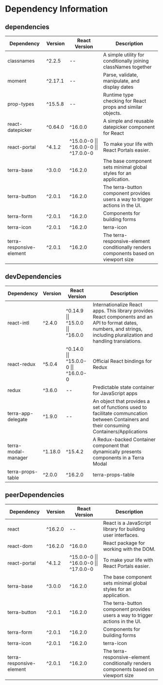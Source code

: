 # Dependency Information

## dependencies
| Dependency | Version | React Version | Description |
|-|-|-|-|
| classnames | ^2.2.5 | -- | A simple utility for conditionally joining classNames together |
| moment | ^2.17.1 | -- | Parse, validate, manipulate, and display dates |
| prop-types | ^15.5.8 | -- | Runtime type checking for React props and similar objects. |
| react-datepicker | ^0.64.0 | ^16.0.0 | A simple and reusable datepicker component for React |
| react-portal | ^4.1.2 | ^15.0.0-0 \|\| ^16.0.0-0 \|\| ^17.0.0-0 | To make your life with React Portals easier. |
| terra-base | ^3.0.0 | ^16.2.0 | The base component sets minimal global styles for an application. |
| terra-button | ^2.0.1 | ^16.2.0 | The terra-button component provides users a way to trigger actions in the UI. |
| terra-form | ^2.0.1 | ^16.2.0 | Components for building forms |
| terra-icon | ^2.0.1 | ^16.2.0 | terra-icon |
| terra-responsive-element | ^2.0.1 | ^16.2.0 | The terra-responsive-element conditionally renders components based on viewport size |

## devDependencies
| Dependency | Version | React Version | Description |
|-|-|-|-|
| react-intl | ^2.4.0 | ^0.14.9 \|\| ^15.0.0 \|\| ^16.0.0 | Internationalize React apps. This library provides React components and an API to format dates, numbers, and strings, including pluralization and handling translations. |
| react-redux | ^5.0.4 | ^0.14.0 \|\| ^15.0.0-0 \|\| ^16.0.0-0 | Official React bindings for Redux |
| redux | ^3.6.0 | -- | Predictable state container for JavaScript apps |
| terra-app-delegate | ^1.9.0 | -- | An object that provides a set of functions used to facilitate communcation between Containers and their consuming Containers/Applications |
| terra-modal-manager | ^1.18.0 | ^15.4.2 | A Redux-backed Container component that dynamically presents components in a Terra Modal |
| terra-props-table | ^2.0.0 | ^16.2.0 | terra-props-table |

## peerDependencies
| Dependency | Version | React Version | Description |
|-|-|-|-|
| react | ^16.2.0 | -- | React is a JavaScript library for building user interfaces. |
| react-dom | ^16.2.0 | ^16.0.0 | React package for working with the DOM. |
| react-portal | ^4.1.2 | ^15.0.0-0 \|\| ^16.0.0-0 \|\| ^17.0.0-0 | To make your life with React Portals easier. |
| terra-base | ^3.0.0 | ^16.2.0 | The base component sets minimal global styles for an application. |
| terra-button | ^2.0.1 | ^16.2.0 | The terra-button component provides users a way to trigger actions in the UI. |
| terra-form | ^2.0.1 | ^16.2.0 | Components for building forms |
| terra-icon | ^2.0.1 | ^16.2.0 | terra-icon |
| terra-responsive-element | ^2.0.1 | ^16.2.0 | The terra-responsive-element conditionally renders components based on viewport size |

